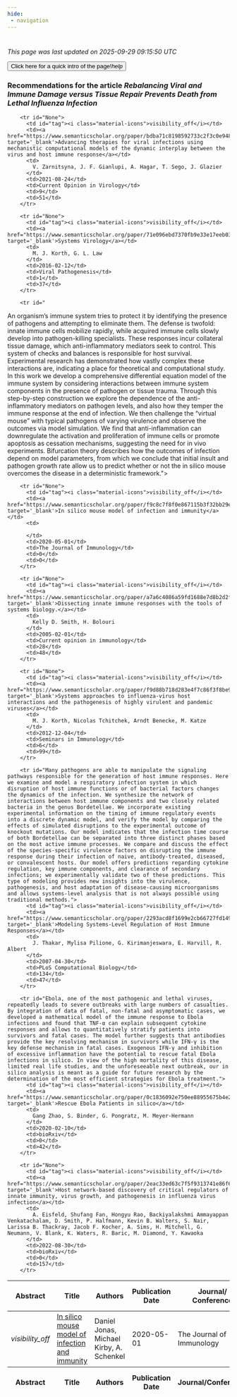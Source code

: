 ```yaml
---
hide:
 - navigation
---
```

<!DOCTYPE html>
#
<html lang="en">
<head>
  <meta charset="utf-8">
</head>

<body>
  <p>
  <i class="footer">This page was last updated on 2025-09-29 09:15:50 UTC</i>
  </p>
  
  <div class="note info" onclick="startIntro()">
    <p>
      <button type="button" class="buttons">
        <div style="display: flex; align-items: center;">
        Click here for a quick intro of the page! <i class="material-icons">help</i>
        </div>
      </button>
    </p>
  </div>

  <p>
  <h3 data-intro='Recommendations for the article'>
    Recommendations for the article <i>Rebalancing Viral and Immune Damage versus Tissue Repair Prevents Death from Lethal Influenza Infection</i>
  </h3>
  <table id="table1" class="display wrap" style="width:100%">
  <thead>
    <tr>
        <th data-intro='Click to view the abstract (if available)'>Abstract</th>
        <th>Title</th>
        <th>Authors</th>
        <th>Publication Date</th>
        <th>Journal/ Conference</th>
        <th>Citation count</th>
        <th data-intro='Highest h-index among the authors'>Highest h-index</th>
    </tr>
  </thead>
  <tbody>
    
        <tr id="None">
          <td id="tag"><i class="material-icons">visibility_off</i></td>
          <td><a href="https://www.semanticscholar.org/paper/bdba71c8198592733c2f3c0e94873428e96682cb" target='_blank'>Advancing therapies for viral infections using mechanistic computational models of the dynamic interplay between the virus and host immune response</a></td>
          <td>
            V. Zarnitsyna, J. F. Gianlupi, A. Hagar, T. Sego, J. Glazier
          </td>
          <td>2021-08-24</td>
          <td>Current Opinion in Virology</td>
          <td>9</td>
          <td>51</td>
        </tr>
    
        <tr id="None">
          <td id="tag"><i class="material-icons">visibility_off</i></td>
          <td><a href="https://www.semanticscholar.org/paper/71e096ebd7370fb9e33e17eeb039e8d87258842d" target='_blank'>Systems Virology</a></td>
          <td>
            M. J. Korth, G. L. Law
          </td>
          <td>2016-02-12</td>
          <td>Viral Pathogenesis</td>
          <td>1</td>
          <td>37</td>
        </tr>
    
        <tr id="
 An organism’s immune system tries to protect it by identifying the presence of pathogens and attempting to eliminate them. The defense is twofold: innate immune cells mobilize rapidly, while acquired immune cells slowly develop into pathogen-killing specialists. These responses incur collateral tissue damage, which anti-inflammatory mediators seek to control. This system of checks and balances is responsible for host survival. Experimental research has demonstrated how vastly complex these interactions are, indicating a place for theoretical and computational study. In this work we develop a comprehensive differential equation model of the immune system by considering interactions between immune system components in the presence of pathogen or tissue trauma. Through this step-by-step construction we explore the dependence of the anti-inflammatory mediators on pathogen levels, and also how they temper the immune response at the end of infection. We then challenge the “virtual mouse” with typical pathogens of varying virulence and observe the outcomes via model simulation. We find that anti-inflammation can downregulate the activation and proliferation of immune cells or promote apoptosis as cessation mechanisms, suggesting the need for in vivo experiments. Bifurcation theory describes how the outcomes of infection depend on model parameters, from which we conclude that initial insult and pathogen growth rate allow us to predict whether or not the in silico mouse overcomes the disease in a deterministic framework.">
          <td id="tag"><i class="material-icons">visibility_off</i></td>
          <td><a href="https://www.semanticscholar.org/paper/b20b82be35e31e465a1a95086cf3cec5c6d06af5" target='_blank'>In silico mouse model of infection and immunity</a></td>
          <td>
            Daniel Jonas, Michael Kirby, A. Schenkel
          </td>
          <td>2020-05-01</td>
          <td>The Journal of Immunology</td>
          <td>0</td>
          <td>17</td>
        </tr>
    
        <tr id="None">
          <td id="tag"><i class="material-icons">visibility_off</i></td>
          <td><a href="https://www.semanticscholar.org/paper/f9c8c7f8f0e867115b3f32bb29ee51c6142e8cbf" target='_blank'>In silico mouse model of infection and immunity</a></td>
          <td>
            
          </td>
          <td>2020-05-01</td>
          <td>The Journal of Immunology</td>
          <td>0</td>
          <td>0</td>
        </tr>
    
        <tr id="None">
          <td id="tag"><i class="material-icons">visibility_off</i></td>
          <td><a href="https://www.semanticscholar.org/paper/a7a6c4086a59fd1688e7d8b2d2f69018a2e256ec" target='_blank'>Dissecting innate immune responses with the tools of systems biology.</a></td>
          <td>
            Kelly D. Smith, H. Bolouri
          </td>
          <td>2005-02-01</td>
          <td>Current opinion in immunology</td>
          <td>28</td>
          <td>48</td>
        </tr>
    
        <tr id="None">
          <td id="tag"><i class="material-icons">visibility_off</i></td>
          <td><a href="https://www.semanticscholar.org/paper/f9d88b718d283e4f7c86f3f8be9dbc1eaa8a3dd6" target='_blank'>Systems approaches to influenza-virus host interactions and the pathogenesis of highly virulent and pandemic viruses</a></td>
          <td>
            M. J. Korth, Nicolas Tchitchek, Arndt Benecke, M. Katze
          </td>
          <td>2012-12-04</td>
          <td>Seminars in Immunology</td>
          <td>6</td>
          <td>99</td>
        </tr>
    
        <tr id="Many pathogens are able to manipulate the signaling pathways responsible for the generation of host immune responses. Here we examine and model a respiratory infection system in which disruption of host immune functions or of bacterial factors changes the dynamics of the infection. We synthesize the network of interactions between host immune components and two closely related bacteria in the genus Bordetellae. We incorporate existing experimental information on the timing of immune regulatory events into a discrete dynamic model, and verify the model by comparing the effects of simulated disruptions to the experimental outcome of knockout mutations. Our model indicates that the infection time course of both Bordetellae can be separated into three distinct phases based on the most active immune processes. We compare and discuss the effect of the species-specific virulence factors on disrupting the immune response during their infection of naive, antibody-treated, diseased, or convalescent hosts. Our model offers predictions regarding cytokine regulation, key immune components, and clearance of secondary infections; we experimentally validate two of these predictions. This type of modeling provides new insights into the virulence, pathogenesis, and host adaptation of disease-causing microorganisms and allows systems-level analysis that is not always possible using traditional methods.">
          <td id="tag"><i class="material-icons">visibility_off</i></td>
          <td><a href="https://www.semanticscholar.org/paper/2293acd8f1699e2cb66727fd149c832d5fb72fe5" target='_blank'>Modeling Systems-Level Regulation of Host Immune Responses</a></td>
          <td>
            J. Thakar, Mylisa Pilione, G. Kirimanjeswara, E. Harvill, R. Albert
          </td>
          <td>2007-04-30</td>
          <td>PLoS Computational Biology</td>
          <td>134</td>
          <td>47</td>
        </tr>
    
        <tr id="Ebola, one of the most pathogenic and lethal viruses, repeatedly leads to severe outbreaks with large numbers of casualties. By integration of data of fatal, non-fatal and asymptomatic cases, we developed a mathematical model of the immune response to Ebola infections and found that TNF-α can explain subsequent cytokine responses and allows to quantitatively stratify patients into survivors and fatal cases. The model further suggests that antibodies provide the key resolving mechanism in survivors while IFN-γ is the key defense mechanism in fatal cases. Exogenous IFN-γ and inhibition of excessive inflammation have the potential to rescue fatal Ebola infections in silico. In view of the high mortality of this disease, limited real life studies, and the unforeseeable next outbreak, our in silico analysis is meant as a guide for future research by the determination of the most efficient strategies for Ebola treatment.">
          <td id="tag"><i class="material-icons">visibility_off</i></td>
          <td><a href="https://www.semanticscholar.org/paper/0c1836092e750ee88955675b4e2d8fa614f5fb6c" target='_blank'>Rescue Ebola Patients in silico</a></td>
          <td>
            Gang Zhao, S. Binder, G. Pongratz, M. Meyer-Hermann
          </td>
          <td>2020-02-10</td>
          <td>bioRxiv</td>
          <td>0</td>
          <td>42</td>
        </tr>
    
        <tr id="None">
          <td id="tag"><i class="material-icons">visibility_off</i></td>
          <td><a href="https://www.semanticscholar.org/paper/2eac33ed63c7f5f9313741e86f6940a95a3afe88" target='_blank'>Host network-based discovery of critical regulators of innate immunity, virus growth, and pathogenesis in influenza virus infection</a></td>
          <td>
            A. Eisfeld, Shufang Fan, Hongyu Rao, Backiyalakshmi Ammayappan Venkatachalam, D. Smith, P. Halfmann, Kevin B. Walters, S. Nair, Larissa B. Thackray, Jacob F. Kocher, A. Sims, H. Mitchell, G. Neumann, V. Blank, K. Waters, R. Baric, M. Diamond, Y. Kawaoka
          </td>
          <td>2022-08-30</td>
          <td>bioRxiv</td>
          <td>0</td>
          <td>157</td>
        </tr>
    
  </tbody>
  <tfoot>
    <tr>
        <th>Abstract</th>
        <th>Title</th>
        <th>Authors</th>
        <th>Publication Date</th>
        <th>Journal/Conference</th>
        <th>Citation count</th>
        <th>Highest h-index</th>
    </tr>
  </tfoot>
  </table>
  </p>

</body>

<script>
var dataTableOptions = {
        initComplete: function () {
        this.api()
            .columns()
            .every(function () {
                let column = this;
 
                // Create select element
                let select = document.createElement('select');
                select.add(new Option(''));
                column.footer().replaceChildren(select);
 
                // Apply listener for user change in value
                select.addEventListener('change', function () {
                    column
                        .search(select.value, {exact: true})
                        .draw();
                });

                // keep the width of the select element same as the column
                select.style.width = '100%';
 
                // Add list of options
                column
                    .data()
                    .unique()
                    .sort()
                    .each(function (d, j) {
                        select.add(new Option(d));
                    });
            });
    },
    scrollX: false,
    scrollCollapse: true,
    paging: true,
    fixedColumns: true,
    columnDefs: [
        {"className": "dt-center", "targets": "_all"},
        // set width for both columns 0 and 1 as 25%
        { width: '5%', targets: 0 },
        { width: '25%', targets: 1 },
        { width: '20%', targets: 2 },
        { width: '10%', targets: 3 },
        { width: '20%', targets: 4 }

      ],
    pageLength: 10,
    layout: {
        topStart: {
            buttons: ['copy', 'csv', 'excel', 'pdf', 'print']
        }
    }
  }
  new DataTable('#table1', dataTableOptions);
  
  var table = $('#table1').DataTable();
  $('#table1 tbody').on('click', 'td:first-child', function () {
    var tr = $(this).closest('tr');
    var row = table.row( tr );

    var rowId = tr.attr('id');
    // alert(rowId);

    if (row.child.isShown()) {
      // This row is already open - close it.
      row.child.hide();
      tr.removeClass('shown');
      tr.find('td:first-child').html('<i class="material-icons">visibility_off</i>');
    } else {
      // Open row.
      // row.child('foo').show();
      var content = '<div class="child-row-content"><strong>Abstract:</strong> ' + rowId + '</div>';
      row.child(content).show();
      tr.addClass('shown');
      tr.find('td:first-child').html('<i class="material-icons">visibility</i>');
    }
  });
</script>
<style>
  .child-row-content {
    text-align: justify;
    text-justify: inter-word;
    word-wrap: break-word; /* Ensure long words are broken */
    white-space: normal; /* Ensure text wraps to the next line */
    max-width: 100%; /* Ensure content does not exceed the table width */
    padding: 10px; /* Optional: add some padding for better readability */
    /* font size */
    font-size: small;
  }
</style>
</html>